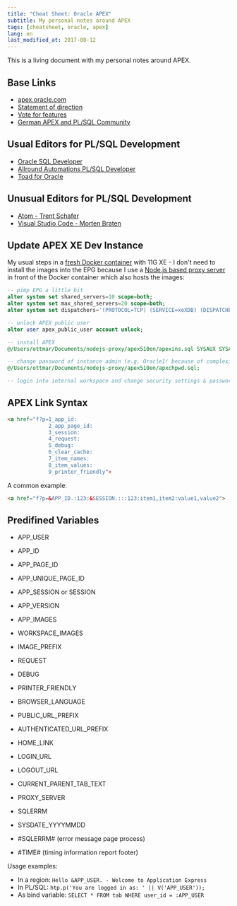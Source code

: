 ```yaml
---
title: "Cheat Sheet: Oracle APEX"
subtitle: My personal notes around APEX
tags: [cheatsheet, oracle, apex]
lang: en
last_modified_at: 2017-08-12
---
```


This is a living document with my personal notes around APEX.

## Base Links

- [apex.oracle.com](https://apex.oracle.com/)
- [Statement of direction](http://www.oracle.com/technetwork/testcontent/apex-sod-087560.html)
- [Vote for features](https://apex.oracle.com/vote)
- [German APEX and PL/SQL Community](https://blogs.oracle.com/apexcommunity_deutsch/)


## Usual Editors for PL/SQL Development

- [Oracle SQL Developer](http://www.oracle.com/technetwork/developer-tools/sql-developer/downloads/index.html)
- [Allround Automations PL/SQL Developer](https://www.allroundautomations.com/plsqldev.html)
- [Toad for Oracle](https://www.quest.com/de-de/products/toad-for-oracle/)


## Unusual Editors for PL/SQL Development

- [Atom - Trent Schafer](http://apextips.blogspot.de/2017/03/my-atom-editor-oracle-plugins.html)
- [Visual Studio Code - Morten Braten](http://ora-00001.blogspot.de/2017/03/using-vs-code-for-plsql-development.html)


## Update APEX XE Dev Instance

My usual steps in a [fresh Docker container](2017-03-21-pitfalls-with-oracle-11g-xe-and-docker-on-mac-os) with 11G XE - I don't need to install the images into the EPG because I use a [Node.js based proxy server](/posts/2017-03-25-cheatsheet-nodejs) in front of the Docker container which also hosts the images:

```sql
-- pimp EPG a little bit
alter system set shared_servers=10 scope=both;
alter system set max_shared_servers=20 scope=both;
alter system set dispatchers='(PROTOCOL=TCP) (SERVICE=xeXDB) (DISPATCHERS=2)' scope=both;

-- unlock APEX public user
alter user apex_public_user account unlock;

-- install APEX
@/Users/ottmar/Documents/nodejs-proxy/apex510en/apexins.sql SYSAUX SYSAUX TEMP /i/;

-- change password of instance admin (e.g. Oracle1! because of complexity rules)
@/Users/ottmar/Documents/nodejs-proxy/apex510en/apxchpwd.sql;

-- login into internal workspace and change security settings & passwords
```

## APEX Link Syntax

```html
<a href="f?p=1_app_id:
             2_app_page_id:
             3_session:
             4_request:
             5_debug:
             6_clear_cache:
             7_item_names:
             8_item_values:
             9_printer_friendly">
```

A common example:

```html
<a href="f?p=&APP_ID.:123:&SESSION.:::123:item1,item2:value1,value2">
```

## Predifined Variables

-  APP_USER
-  APP_ID
-  APP_PAGE_ID
-  APP_UNIQUE_PAGE_ID
-  APP_SESSION or SESSION
-  APP_VERSION
-  APP_IMAGES
-  WORKSPACE_IMAGES
-  IMAGE_PREFIX

-  REQUEST
-  DEBUG
-  PRINTER_FRIENDLY

-  BROWSER_LANGUAGE
-  PUBLIC_URL_PREFIX
-  AUTHENTICATED_URL_PREFIX
-  HOME_LINK
-  LOGIN_URL
-  LOGOUT_URL
-  CURRENT_PARENT_TAB_TEXT
-  PROXY_SERVER
-  SQLERRM
-  SYSDATE_YYYYMMDD

-  #SQLERRM# (error message page process)
-  #TIME# (timing information report footer)

Usage examples:

- In a region: `Hello &APP_USER. - Welcome to Application Express`
- In PL/SQL: `htp.p('You are logged in as: ' || V('APP_USER'));`
- As bind variable: `SELECT * FROM tab WHERE user_id = :APP_USER`
